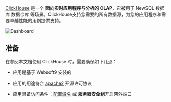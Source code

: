 [ClickHouse](https://clickhouse.com/) 是一个 **面向实时应用程序与分析的 OLAP**，它被用于 NewSQL 数据库 数据仓库  等场景。ClickHouse支持您需要的所有数据源，为您的应用程序和需要卓越性能的用例提供支持。


![Dashboard](https://libs.websoft9.com/Websoft9/DocsPicture/zh/clickhouse/clickhouse-gui-websoft9.png)


## 准备

在参阅本文档使用 ClickHouse 时，需要确保如下几点：

- 应用是基于 Websoft9 安装的

- 应用的用途符合 [apache2](https://opensource.org/licenses/Apache-2.0) 开源许可协议

- 应用具备访问条件：[配置域名](./guide/appsetdomain) 或 **服务器安全组**开启网外端口